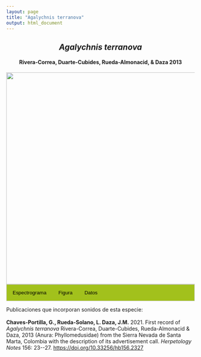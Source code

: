 ```yaml
---
layout: page
title: "Agalychnis terranova"
output: html_document
---
```


<style>
/* Simplified CSS for tabs */
.tab {
  overflow: hidden;
  border: 1px solid #ccc;
  background-color: #a2c11c;
}
.tab button {
  background-color: inherit;
  float: left;
  border: none;
  cursor: pointer;
  padding: 14px 16px;
  transition: background-color 0.3s;
}
.tab button:hover {
  background-color: #ddd;
}
.tab button.active {
  background-color: #ccc;
}
.tabcontent {
  display: none;
  padding: 6px 12px;
  border: 1px solid #ccc;
  border-top: none;
}
.audio-container {
  margin-bottom: 10px;
}
body h1 {
  display: none;
}
</style>

<script>
function openTab(evt, tabName) {
  document.querySelectorAll('.tabcontent').forEach(tab => tab.style.display = "none");
  document.querySelectorAll('.tablinks').forEach(link => link.classList.remove('active'));
  document.getElementById(tabName).style.display = "block";
  evt.currentTarget.classList.add('active');
}
</script>

<!-- Species presentation -->
<div style="text-align: center;">
  <h2><i>Agalychnis terranova</i></h2>
  <h4>Rivera-Correa, Duarte-Cubides, Rueda-Almonacid, & Daza 2013</h4>
  <img src="{{ site.baseurl }}/images/especie_Agalychnis_terranova.png" style="width:15cm;">
</div>

<!-- Tabs section -->
<div class="tab">
  <button class="tablinks" onclick="openTab(event, 'EspectroLefr')">Espectrograma</button>
  <button class="tablinks" onclick="openTab(event, 'figLefr')">Figura</button>
  <button class="tablinks" onclick="openTab(event, 'tabLefr')">Datos</button>
</div>

<!-- Seccion Espectrograma -->
<div id="EspectroLefr" class="tabcontent" style="text-align: center;">
  <video width="100%" height="auto" controls>
    <source src="{{ site.baseurl }}/Espectrograms/dyna_Agalychnis_terranova.mp4" type="video/mp4">
    Tu navegador no soporta el elemento de video.
  </video>
</div>

<!-- Seccion Figura -->
<div id="figLefr" class="tabcontent" style="text-align: center;">
  <img src="{{ site.baseurl }}/images/spec_Agalychnis_terranova.png" style="width:15cm;">
</div>

<!-- Seccion Datos -->
<div id="tabLefr" class="tabcontent">
  <p>Figshare <a href="https://doi.org/10.6084/m9.figshare.27637980.v2">https://doi.org/10.6084/m9.figshare.27637980.v2</a>.</p>
</div>

Publicaciones que incorporan sonidos de esta especie:
<br><br>
<strong>Chaves-Portilla, G., Rueda-Solano, L. Daza, J.M.</strong> 2021. First record of <i>Agalychnis terranova</i> Rivera-Correa, Duarte-Cubides, Rueda-Almonacid & Daza, 2013 (Anura: Phyllomedusidae) from the Sierra Nevada de Santa Marta, Colombia with the description of its advertisement call. <i>Herpetology Notes</i> 156: 23--27. <a href="https://doi.org/10.33256/hb156.2327">https://doi.org/10.33256/hb156.2327</a>